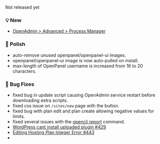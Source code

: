 Not released yet

### 💡 New
- [OpenAdmin > Advanced > Process Manager](/docs/admin/server/process_manager/)

### 💅 Polish
- auto-remove unused openpanel/openpanel-ui images.
- openpanel/openpanel-ui image is now auto-pulled on install.
- max-length of OpenPanel username is increased from 16 to 20 characters.

### 🐛 Bug Fixes
- fixed bug in update script causing OpenAdmin service restart before downloading extra scripts.
- fixed css issue on `/sites/new` page with the button.
- fixed bug with plan edit and plan create allowing negative values for limits.
- fixed several issues with the [opencli report](https://dev.openpanel.com/cli/report.html) command.
- [WordPress cant install uploaded plugin #429](https://github.com/stefanpejcic/OpenPanel/issues/429)
- [Editing Hosting Plan Integer Error #443](https://github.com/stefanpejcic/OpenPanel/issues/443)
- 
  


